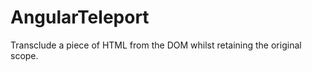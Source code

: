 AngularTeleport
===============

Transclude a piece of HTML from the DOM whilst retaining the original scope.
